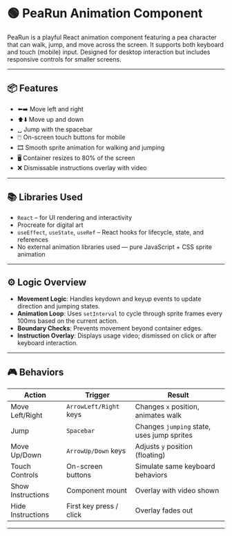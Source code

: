 # 🟢 PeaRun Animation Component

PeaRun is a playful React animation component featuring a pea character that can walk, jump, and move across the screen. 
It supports both keyboard and touch (mobile) input. Designed for desktop interaction but includes responsive controls for smaller screens.

---

## 📦 Features

- ⬅️➡️ Move left and right  
- ⬆️⬇️ Move up and down  
- ␣ Jump with the spacebar  
- 🖱️ On-screen touch buttons for mobile  
- 🎞️ Smooth sprite animation for walking and jumping  
- 🖥️ Container resizes to 80% of the screen  
- ❌ Dismissable instructions overlay with video  

---

## 📚 Libraries Used

- `React` – for UI rendering and interactivity
- Procreate for digital art
- `useEffect`, `useState`, `useRef` – React hooks for lifecycle, state, and references
- No external animation libraries used — pure JavaScript + CSS sprite animation

---

## ⚙️ Logic Overview

- **Movement Logic**: Handles keydown and keyup events to update direction and jumping states.
- **Animation Loop**: Uses `setInterval` to cycle through sprite frames every 100ms based on the current action.
- **Boundary Checks**: Prevents movement beyond container edges.
- **Instruction Overlay**: Displays usage video; dismissed on click or after keyboard interaction.

---

## 🎮 Behaviors

| Action              | Trigger                | Result                                |
|---------------------|------------------------|----------------------------------------|
| Move Left/Right     | `ArrowLeft/Right` keys | Changes `x` position, animates walk    |
| Jump                | `Spacebar`             | Changes `jumping` state, uses jump sprites |
| Move Up/Down        | `ArrowUp/Down` keys    | Adjusts `y` position (floating)        |
| Touch Controls      | On-screen buttons      | Simulate same keyboard behaviors       |
| Show Instructions   | Component mount        | Overlay with video shown               |
| Hide Instructions   | First key press / click| Overlay fades out                      |

---
